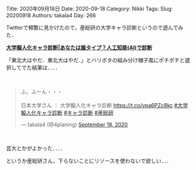 ﻿Title: 2020年09月18日
Date: 2020-09-18
Category: Nikki
Tags: 
Slug: 20200918
Authors: takala4
Day: 266



Twitterで頻繁に見かけたので，産総研の大学キャラ診断というので遊んでみた．


**[大学擬人化キャラ診断|あなたは誰タイプ？人工知能(AI)で診断](https://www.aist.go.jp/sc/univ-shindan/)**


「東北大はやだ．東北大はやだ．」とハリポタの組み分け帽子風にポチポチと選択してでた結果は．．．．


<br>

<blockquote class="twitter-tweet"><p lang="ja" dir="ltr">ふ，ふーん・・・<br><br>日本大学さん ｜ 大学擬人化キャラ診断 <a href="https://t.co/vpa6PZc8kc">https://t.co/vpa6PZc8kc</a> <a href="https://twitter.com/hashtag/%E5%A4%A7%E5%AD%A6%E6%93%AC%E4%BA%BA%E5%8C%96%E3%82%AD%E3%83%A3%E3%83%A9%E8%A8%BA%E6%96%AD?src=hash&amp;ref_src=twsrc%5Etfw">#大学擬人化キャラ診断</a> <a href="https://twitter.com/hashtag/%E3%82%AD%E3%83%A3%E3%83%A9%E8%A8%BA%E6%96%AD?src=hash&amp;ref_src=twsrc%5Etfw">#キャラ診断</a> <a href="https://twitter.com/hashtag/%E7%94%A3%E7%B7%8F%E7%A0%94?src=hash&amp;ref_src=twsrc%5Etfw">#産総研</a></p>&mdash; takala4 (@4planing) <a href="https://twitter.com/4planing/status/1306907918512447488?ref_src=twsrc%5Etfw">September 18, 2020</a></blockquote> <script async src="https://platform.twitter.com/widgets.js" charset="utf-8"></script>


<br>



芸大とかがよかった．．．．


というか産総研さん，下らないことにリソースを使わないで欲しい．．．
